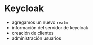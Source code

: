 # Keycloak
- agregamos un nuevo `realm`
- información del servidor de keycloak
- creación de clientes
- administración usuarios